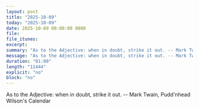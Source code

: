 ```yaml
---
layout: post
title: "2025-10-09"
today: "2025-10-09"
date: 2025-10-09 00:00:00 0000
file:
file_itunes:
excerpt:
summary: "As to the Adjective: when in doubt, strike it out. -- Mark Twain, Pudd'nhead Wilson's Calendar "
message: "As to the Adjective: when in doubt, strike it out. -- Mark Twain, Pudd'nhead Wilson's Calendar "
duration: "01:00"
length: "11444"
explicit: "no"
block: "no"
---
```

As to the Adjective: when in doubt, strike it out. -- Mark Twain, Pudd'nhead Wilson's Calendar 

